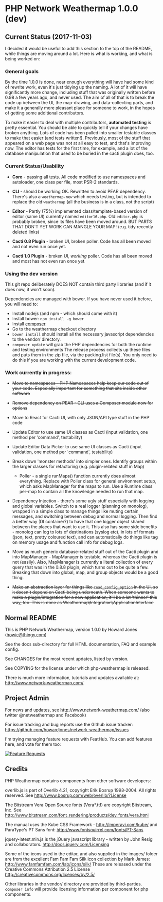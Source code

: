# PHP Network Weathermap 1.0.0 (dev)

## Current Status (2017-11-03)

I decided it would be useful to add this section to the top of the README, while things are moving around a lot. Here
is what is working, and what is being worked on:

### General goals

By the time 1.0.0 is done, near enough everything will have had some kind of rewrite work, even it's just
tidying up the naming. A lot of it will have significantly more change, including stuff
that was originally written before 0.98 a few years ago, and never used. The aim of all of that
is to break the code up between the UI, the map-drawing, and data-collecting parts, and make
it a generally more pleasant place for someone to work, in the hopes of getting some additional contributors.

To make it easier to deal with multiple contributors, __automated testing__ is pretty essential. You
should be able to quickly tell if your changes have broken anything. Lots of code has been pulled into
smaller testable classes to make that easier (and tests written!). Previously, most of the stuff that
appeared on a web page was not at all easy to test, and that's improving now. The editor has tests for
the first time, for example, and a lot of the database manipulation that used to be buried in the cacti
plugin does, too.

### Current Status/Usability

* __Core__ - passing all tests. All code modified to use namespaces and autoloader, one class per file, most PSR-2 standards.

* __CLI__ - should be working OK. Rewritten to avoid PEAR dependency. There's also a `weathermap-new` which needs testing, but is intended to replace the old `weathermap` (all the business is in a class, not the script)

* __Editor__ - Partly (75%) implemented class/template-based version of editor (same UI) currently named `editor16.php`. Old `editor.php` is probably broken, since its files have been moved around. BUT PARTS THAT DON'T YET WORK CAN MANGLE YOUR MAP! (e.g. tidy recently deleted links) 

* __Cacti 0.8 Plugin__ - broken UI, broken poller. Code has all been moved and not even run once yet.

* __Cacti 1.0 Plugin__ - broken UI, *working* poller. Code has all been moved and most has not even run once yet.

### Using the dev version

This git repo deliberately DOES NOT contain third party libraries (and if it does now, it won't soon).

Dependencies are managed with bower. If you have never used it before, you will need to:

* Install nodejs (and npm - which should come with it)
* Install bower: `npm install -g bower`
* Install [composer](https://getcomposer.org/)
* Go to the weathermap checkout directory
* `bower install` should install all the necessary javascript dependencies to the vendor/ directory.
* `composer update` will grab the PHP dependencies for both the runtime and testing environments
The release process collects up these files and puts them in the zip file, via the packing.list file(s). You only need to do this if you are working with the current development code.


### Work currently in progress:

* ~~Move to namespaces - PHP Namespaces help keep our code out of your code. Especially important for something that sits inside other software~~

* ~~Remove dependency on PEAR - CLI uses a Composer module now for options~~

* Move to React for Cacti UI, with only JSON/API type stuff in the PHP code

* Update Editor to use same UI classes as Cacti (input validation, one method per 'command', testability)

* Update Editor Data Picker to use same UI classes as Cacti (input validation, one method per 'command', testability)

* Break down 'monster methods' into simpler ones. Identify groups within the larger classes for refactoring (e.g. plugin-related stuff in Map)

    * Poller - a single runMaps() function currently does almost everything. Replace with Poller class for general environment setup, which
    asks MapManager for the maps to run. Use a Runtime class per-map to contain all the knowledge
    needed to run that map.
    
* Dependency Injection - there's some ugly stuff especially with logging and global variables. Switch to a real logger (planning on monolog), wrapped
in a simple class to manage things like muting certain messages, and switching between debug and normal logging. Then find
a better way (DI container?) to have that one logger object shared between the places that want to use it. This also has some
side benefits - monolog can log to lots of destinations (syslog etc), in lots of formats (json, text, pretty coloured text), and
can automatically do things like tag on memory usage and function call info for debug logs. 

* Move as much generic database-related stuff out of the Cacti plugin and into MapManager - MapManager is testable, whereas 
the Cacti plugin is not (easily). Also, MapManager is currently a literal collection of every query that was in the 0.8.8 plugin, 
which turns out to be quite a few. Breaking that down into global, map, and group objects would be a good thing.  

* ~~Make an abstraction layer for things like `read_config_option` in the UI, so it doesn't depend on Cacti being underneath. When someone wants to make a plugin/integration for a new
application, it'll be a lot 'thinner' this way, too. This is done as Weathermap\Integration\ApplicationInterface~~


## Normal README

This is PHP Network Weathermap, version 1.0.0 by Howard Jones (howie@thingy.com)

See the docs sub-directory for full HTML documentation, FAQ and example config.

See CHANGES for the most recent updates, listed by version.

See COPYING for the license under which php-weathermap is released.

There is much more information, tutorials and updates available at:
    http://www.network-weathermap.com/

## Project Admin 

For news and updates, see http://www.network-weathermap.com/
(also twitter @netweathermap and Facebook)

For issue tracking and bug reports use the Github issue tracker: https://github.com/howardjones/network-weathermap/issues  

I'm trying managing feature requests with FeatHub. You can add features here, and vote for them too:

[![Feature Requests](http://feathub.com/howardjones/network-weathermap?format=svg)](http://feathub.com/howardjones/network-weathermap)


## Credits

PHP Weathermap contains components from other software developers:

overlib.js is part of Overlib 4.21, copyright Erik Bosrup 1998-2004. All rights reserved.
See http://www.bosrup.com/web/overlib/?License

The Bitstream Vera Open Source fonts (Vera*.ttf) are copyright Bitstream, Inc.
See http://www.bitstream.com/font_rendering/products/dev_fonts/vera.html

The manual uses the Kube CSS Framework - http://imperavi.com/kube/
and ParaType's PT Sans font: http://www.fontsquirrel.com/fonts/PT-Sans

jquery-latest.min.js is the jQuery javascript library - written by John Resig and collaborators.
http://docs.jquery.com/Licensing

Some of the icons used in the editor, and also supplied in the images/ folder are
from the excellent Fam Fam Fam Silk icon collection by Mark James: 
   http://www.famfamfam.com/lab/icons/silk/
These are released under the Creative Commons Attribution 2.5 License
   http://creativecommons.org/licenses/by/2.5/

Other libraries in the vendor/ directory are provided by third-parties. `composer info` will
provide licensing information per component for php components. 
